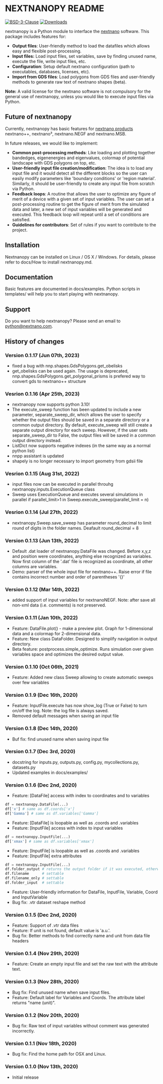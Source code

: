 # NEXTNANOPY README

[![BSD-3-Clause](https://img.shields.io/github/license/nextnanopy/nextnanopy)](https://opensource.org/licenses/BSD-3-Clause)
[![Downloads](https://img.shields.io/github/downloads/nextnanopy/nextnanopy/total)](https://github.com/nextnanopy/nextnanopy/releases)

nextnanopy is a Python module to interface the [nextnano](https://www.nextnano.com/) software. This package includes features for:
* **Output files**: User-friendly method to load the datafiles which allows easy and flexible post-processing. 
* **Input files:** Load input files, set variables, save by finding unused name, execute the file, write input files, etc.
* **Configuration**: Setup default nextnano configuration (path to executables, databases, licenses, etc).
* **Import from GDS files**: Load polygons from GDS files and user-friendly methods to generate raw text of nextnano shapes (beta).

**Note:** A valid license for the nextnano software is not compulsory for the general use of nextnanopy, unless you would like to execute input files via Python.

## Future of nextnanopy
Currently, nextnanopy has basic features for [nextnano products](https://www.nextnano.com/products/products.php) nextnano++, nextnano³, nextnano.NEGF and nextnano.MSB.

In future releases, we would like to implement:

* **Common post-processing methods**: Like loading and plotting together bandedges, eigenenergies and eigenvalues, colormap of potential landscape with GDS polygons on top, etc.
* **User-friendly input file creation/modification**: The idea is to load any input file and it would detect all the different blocks so the user can easily modify parameters like 'boundary conditions' or 'region material'. Similarly, it should be user-friendly to create any input file from scratch via Python.
* **Feedback loops**: A routine that allows the user to optimize any figure of merit of a device with a given set of input variables. The user can set a post-processing routine to get the figure of merit from the simulated data and later, a new set of input variables will be generated and executed. This feedback loop will repeat until a set of conditions are satisfied.
* **Guidelines for contributors**: Set of rules if you want to contribute to the project.
 
## Installation

Nextnanopy can be installed on Linux / OS X / Windows. 
For details, please refer to docs/How to install nextnanopy.md.

## Documentation

Basic features are documented in docs/examples.
Python scripts in templates/ will help you to start playing with nextnanopy.


## Support

Do you want to help nextnanopy? Please send an email to [python@nextnano.com](mailto:python@nextnano.com). 


## History of changes

### Version 0.1.17 (Jun 07th, 2023)
* fixed a bug with nnp.shapes.GdsPolygons.get_obelisks
* get_obelisks can be used again. The usage is deprecated, nnp.shapes.GdsPolygons.get_polygonal_prisms is prefered way to convert gds to nextnano++ structure

### Vesrion 0.1.16 (Apr 25th, 2023)
* nextnanopy now supports python 3.10!
* The execute_sweep function has been updated to include a new parameter, separate_sweep_dir, which allows the user to specify whether the output files should be saved in a separate directory or a common output directory.
By default, execute_sweep will still create a separate output directory for each sweep. However, if the user sets separate_sweep_dir to False, the output files will be saved in a common output directory instead.
* ListDict now supports negative indexes (in the same way as a normal python list)
* nnpp assistant is updated
* shapely is no longer necessary to import geometry from gdsii file

### Vesrion 0.1.15 (Aug 31st, 2022)
* input files now can be executed in parallel throuhg nextnanopy.inputs.ExecutionQueue class
* Sweep uses ExecutionQueue and executes several simulations in parallel if parallel_limit>1 in Sweep.execute_sweep(parallel_limit = n)
 
### Vesrion 0.1.14 (Jul 27th, 2022)
* nextnanopy.Sweep.save_sweep has parameter round_decimal to limit round of digits in the folder names. Deafault round_decimal = 8

### Version 0.1.13 (Jun 13th, 2022)
* Default .dat loader of nextnanopy.DataFile was changed. Before x,y,z and position were coordinates, anything else recognized as variables. Now first column of the '.dat' file is recognized as coordinate, all other columns are variables.
* Demo: parser of the whole input file for nextnano++. Raise error if file contains incorrect number and order of parentheses '{}'

### Version 0.1.12 (Mar 14th, 2022)
* added support of input variables for nextnanoNEGF. Note: after save all non-xml data (i.e. comments) is not preserved.

### Version 0.1.11 (Jan 10th, 2022)
* Feature: DataFile.plot() - make a preview plot. Graph for 1-dimensional data and a colormap for 2-dimensional data.
* Feature: New class DataFolder. Designed to simplify navigation in output directory.
* Beta feature: postprocess.simple_optimize. Runs simulation over given variables space and optimizes the desired output value.


### Version 0.1.10 (Oct 06th, 2021)
* Feature: Added new class Sweep allowing to create automatic sweeps over few variables 


### Version 0.1.9 (Dec 16th, 2020)
* Feature: InputFile.execute has now show_log (True or False) to turn on/off the log. Note: the log file is always saved. 
* Removed default messages when saving an input file

### Version 0.1.8 (Dec 14th, 2020)
* Buf fix: find unused name when saving input file

### Version 0.1.7 (Dec 3rd, 2020)
* docstring for inputs.py, outputs.py, config.py, mycollections.py, datasets.py
* Updated examples in docs/examples/

### Version 0.1.6 (Dec 2nd, 2020)
* Feature: [DataFile] access with index to coordinates and to variables
```python
df = nextnanopy.DataFile(...)
df['x'] # same as df.coords['x']
df['Gamma'] # same as df.variables['Gamma']
```
* Feature: [DataFile] is loopable as well as .coords and .variables
* Feature: [InputFile] access with index to input variables
```python
df = nextnanopy.InputFile(...)
df['xmax'] # same as df.variables['xmax']
```
* Feature: [InputFile] is loopable as well as .coords and .variables
* Feature: [InputFile] extra attributes
```python
df = nextnanopy.InputFile(...)
df.folder_output # returns the output folder if it was executed, otherwise it raises an error
df.filename      # settable
df.filename_only # settable
df.folder_input  # settable
```
* Feature: User-friendly information for DataFile, InputFile, Variable, Coord and InputVariable
* Bug fix: .vtr dataset reshape method

### Version 0.1.5 (Dec 2nd, 2020)
* Feature: Support of .vtr data files
* Feature: If unit is not found, default value is 'a.u.'.
* Bug fix: Better methods to find correctly name and unit from data file headers

### Version 0.1.4 (Nov 29th, 2020)
* Feature: Create an empty input file and set the raw text with the attribute text.

### Version 0.1.3 (Nov 28th, 2020)
* Bug fix: Find unused name when save input files.
* Feature: Default label for Variables and Coords. The attribute label returns "name (unit)". 

### Version 0.1.2 (Nov 20th, 2020)
* Bug fix: Raw text of input variables without comment was generated incorrectly.

### Version 0.1.1 (Nov 18th, 2020)
* Bug fix: Find the home path for OSX and Linux.

### Version 0.1.0 (Nov 13th, 2020)
* Initial release

